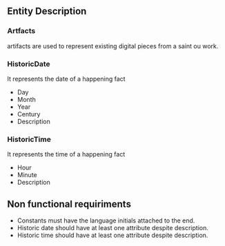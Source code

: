 ## Entity Description

### Artfacts

artifacts are used to represent existing digital pieces from a saint ou work.


### HistoricDate
It represents the date of a happening fact

- Day
- Month
- Year
- Century
- Description

### HistoricTime
It represents the time of a happening fact

- Hour
- Minute
- Description




## Non functional requiriments
- Constants must have the language initials attached to the end.
- Historic date should have at least one attribute despite description.
- Historic time should have at least one attribute despite description.
